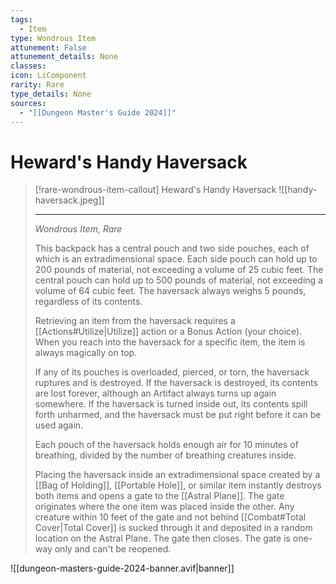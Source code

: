 ```yaml
---
tags:
  - Item
type: Wondrous Item
attunement: False
attunement_details: None
classes:
icon: LiComponent
rarity: Rare
type_details: None
sources: 
  - "[[Dungeon Master's Guide 2024]]"
---
```

# Heward's Handy Haversack
>[!rare-wondrous-item-callout] Heward's Handy Haversack
>![[handy-haversack.jpeg]]
>
>---
>_Wondrous Item, Rare_
>
>This backpack has a central pouch and two side pouches, each of which is an extradimensional space. Each side pouch can hold up to 200 pounds of material, not exceeding a volume of 25 cubic feet. The central pouch can hold up to 500 pounds of material, not exceeding a volume of 64 cubic feet. The haversack always weighs 5 pounds, regardless of its contents.
>
>Retrieving an item from the haversack requires a [[Actions#Utilize\|Utilize]] action or a Bonus Action (your choice). When you reach into the haversack for a specific item, the item is always magically on top.
>
>If any of its pouches is overloaded, pierced, or torn, the haversack ruptures and is destroyed. If the haversack is destroyed, its contents are lost forever, although an Artifact always turns up again somewhere. If the haversack is turned inside out, its contents spill forth unharmed, and the haversack must be put right before it can be used again.
>
>Each pouch of the haversack holds enough air for 10 minutes of breathing, divided by the number of breathing creatures inside.
>
>Placing the haversack inside an extradimensional space created by a [[Bag of Holding]], [[Portable Hole]], or similar item instantly destroys both items and opens a gate to the [[Astral Plane]]. The gate originates where the one item was placed inside the other. Any creature within 10 feet of the gate and not behind [[Combat#Total Cover\|Total Cover]] is sucked through it and deposited in a random location on the Astral Plane. The gate then closes. The gate is one-way only and can't be reopened.
>


![[dungeon-masters-guide-2024-banner.avif|banner]]